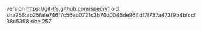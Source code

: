 version https://git-lfs.github.com/spec/v1
oid sha256:ab25fafe746f7c56eb0721c3b74d0045de964df7f737a473f9b4bfccf38c5398
size 257
